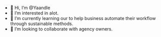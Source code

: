 - 👋 Hi, I’m @Yaandle
- 👀 I’m interested in alot.
- 🌱 I’m currently learning our to help business automate their workflow through sustainable methods.
- 💞 I’m looking to collaborate with agency owners.
